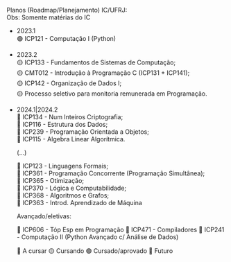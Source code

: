 Planos (Roadmap/Planejamento) IC/UFRJ:<br>
Obs: Somente matérias do IC

- 2023.1<br>
  🟢 ICP121 - Computação I (Python)
- 2023.2<br>
  🟡 ICP133 - Fundamentos de Sistemas de Computação; <br>
  🟡 CMT012 - Introdução à Programação C (ICP131 + ICP141);<br>
  🟡 ICP142 - Organização de Dados I;<br>
🟡 Processo seletivo para monitoria remunerada em Programação.<br>
- 2024.1|2024.2<br>
  🔴 ICP134 - Num Inteiros Criptografia;<br>
  🔴 ICP116 - Estrutura dos Dados;<br>
  🔴 ICP239 - Programação Orientada a Objetos;<br>
  🔴 ICP115 - Algebra Linear Algorítmica.<br>

  (...)

  🔴 ICP123 - Linguagens Formais;<br>
  🔴 ICP361 - Programação Concorrente (Programação Simultânea);<br>
  🔴 ICP365 - Otimização;<br>
  🔴 ICP370 - Lógica e Computabilidade;<br>
  🔴 ICP368 - Algoritmos e Grafos;<br>
  🔴 ICP363 - Introd. Aprendizado de Máquina<br>

   Avançado/eletivas:

  🔵 ICP606 - Tóp Esp em Programação
  🔵 ICP471 - Compiladores
  🔵 ICP241 - Computação II (Python Avançado c/ Análise de Dados)

  🔴 A cursar
  🟡 Cursando
  🟢 Cursado/aprovado
  🔵 Futuro
